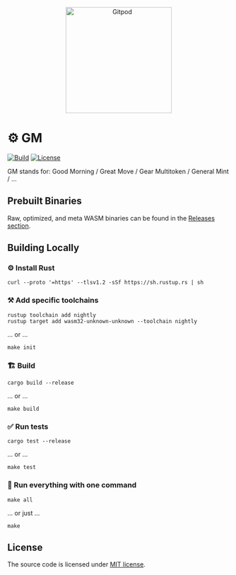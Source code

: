 <p align="center">
  <a href="https://gitpod.io/#https://github.com/btwiuse/gm" target="_blank">
    <img src="https://gitpod.io/button/open-in-gitpod.svg" width="240" alt="Gitpod">
  </a>
</p>

# ⚙️ GM

[![Build][build_badge]][build_href] [![License][lic_badge]][lic_href]

[build_badge]: https://github.com/btwiuse/gm/workflows/Build/badge.svg
[build_href]: https://github.com/btwiuse/gm/actions/workflows/build.yml
[lic_badge]: https://img.shields.io/badge/License-MIT-success
[lic_href]: https://github.com/btwiuse/gm/blob/master/LICENSE

<!-- Description starts here -->

GM stands for: Good Morning / Great Move / Gear Multitoken / General Mint / ...

<!-- End of description -->

## Prebuilt Binaries

Raw, optimized, and meta WASM binaries can be found in the
[Releases section](https://github.com/btwiuse/gm/releases).

## Building Locally

### ⚙️ Install Rust

```shell
curl --proto '=https' --tlsv1.2 -sSf https://sh.rustup.rs | sh
```

### ⚒️ Add specific toolchains

```shell
rustup toolchain add nightly
rustup target add wasm32-unknown-unknown --toolchain nightly
```

... or ...

```shell
make init
```

### 🏗️ Build

```shell
cargo build --release
```

... or ...

```shell
make build
```

### ✅ Run tests

```shell
cargo test --release
```

... or ...

```shell
make test
```

### 🚀 Run everything with one command

```shell
make all
```

... or just ...

```shell
make
```

## License

The source code is licensed under [MIT license](LICENSE).
